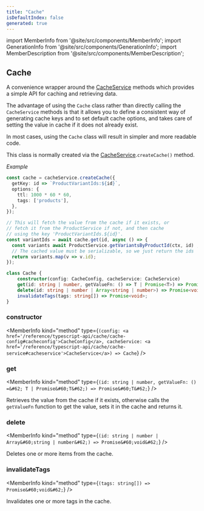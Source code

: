 ```yaml
---
title: "Cache"
isDefaultIndex: false
generated: true
---
```

<!-- This file was generated from the Vendure source. Do not modify. Instead, re-run the "docs:build" script -->
import MemberInfo from '@site/src/components/MemberInfo';
import GenerationInfo from '@site/src/components/GenerationInfo';
import MemberDescription from '@site/src/components/MemberDescription';


## Cache

<GenerationInfo sourceFile="packages/core/src/cache/cache.ts" sourceLine="72" packageName="@vendure/core" since="3.1.0" />

A convenience wrapper around the <a href='/reference/typescript-api/cache/cache-service#cacheservice'>CacheService</a> methods which provides a simple
API for caching and retrieving data.

The advantage of using the `Cache` class rather than directly calling the `CacheService`
methods is that it allows you to define a consistent way of generating cache keys and
to set default cache options, and takes care of setting the value in cache if it does not
already exist.

In most cases, using the `Cache` class will result in simpler and more readable code.

This class is normally created via the <a href='/reference/typescript-api/cache/cache-service#cacheservice'>CacheService</a>.`createCache()` method.

*Example*

```ts
const cache = cacheService.createCache({
  getKey: id => `ProductVariantIds:${id}`,
  options: {
    ttl: 1000 * 60 * 60,
    tags: ['products'],
  },
});

// This will fetch the value from the cache if it exists, or
// fetch it from the ProductService if not, and then cache
// using the key 'ProductVariantIds.${id}'.
const variantIds = await cache.get(id, async () => {
  const variants await ProductService.getVariantsByProductId(ctx, id) ;
  // The cached value must be serializable, so we just return the ids
  return variants.map(v => v.id);
});
```

```ts title="Signature"
class Cache {
    constructor(config: CacheConfig, cacheService: CacheService)
    get(id: string | number, getValueFn: () => T | Promise<T>) => Promise<T>;
    delete(id: string | number | Array<string | number>) => Promise<void>;
    invalidateTags(tags: string[]) => Promise<void>;
}
```

<div className="members-wrapper">

### constructor

<MemberInfo kind="method" type={`(config: <a href='/reference/typescript-api/cache/cache-config#cacheconfig'>CacheConfig</a>, cacheService: <a href='/reference/typescript-api/cache/cache-service#cacheservice'>CacheService</a>) => Cache`}   />


### get

<MemberInfo kind="method" type={`(id: string | number, getValueFn: () =&#62; T | Promise&#60;T&#62;) => Promise&#60;T&#62;`}   />

Retrieves the value from the cache if it exists, otherwise calls the `getValueFn` function
to get the value, sets it in the cache and returns it.
### delete

<MemberInfo kind="method" type={`(id: string | number | Array&#60;string | number&#62;) => Promise&#60;void&#62;`}   />

Deletes one or more items from the cache.
### invalidateTags

<MemberInfo kind="method" type={`(tags: string[]) => Promise&#60;void&#62;`}   />

Invalidates one or more tags in the cache.


</div>
